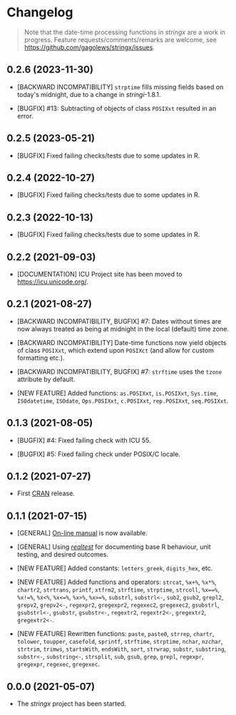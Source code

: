 # Changelog

> Note that the date-time processing functions in *stringx* are a work
> in progress. Feature requests/comments/remarks are welcome,
> see <https://github.com/gagolews/stringx/issues>.


## 0.2.6 (2023-11-30)

* [BACKWARD INCOMPATIBILITY] `strptime` fills missing fields based
    on today's midnight, due to a change in *stringi*-1.8.1.

* [BUGFIX] #13: Subtracting of objects of class `POSIXxt` resulted in an error.


## 0.2.5 (2023-05-21)

* [BUGFIX] Fixed failing checks/tests due to some updates in R.


## 0.2.4 (2022-10-27)

* [BUGFIX] Fixed failing checks/tests due to some updates in R.


## 0.2.3 (2022-10-13)

* [BUGFIX] Fixed failing checks/tests due to some updates in R.


## 0.2.2 (2021-09-03)

* [DOCUMENTATION] ICU Project site has been moved to <https://icu.unicode.org/>.


## 0.2.1 (2021-08-27)

* [BACKWARD INCOMPATIBILITY, BUGFIX] #7: Dates without times are now always
    treated as being at midnight in the local (default) time zone.

* [BACKWARD INCOMPATIBILITY] Date-time functions now yield objects
    of class `POSIXxt`, which extend upon `POSIXct` (and allow for custom
    formatting etc.).

* [BACKWARD INCOMPATIBILITY, BUGFIX] #7: `strftime` uses the `tzone` attribute
    by default.

* [NEW FEATURE] Added functions: `as.POSIXxt`, `is.POSIXxt`,
    `Sys.time`, `ISOdatetime`, `ISOdate`, `Ops.POSIXxt`,
    `c.POSIXxt`, `rep.POSIXxt`, `seq.POSIXxt`.


## 0.1.3 (2021-08-05)

* [BUGFIX] #4: Fixed failing check with ICU 55.

* [BUGFIX] #5: Fixed failing check under POSIX/C locale.


## 0.1.2 (2021-07-27)

* First [CRAN](https://cran.r-project.org/package=stringx) release.


## 0.1.1 (2021-07-15)

* [GENERAL] [On-line manual](https://stringx.gagolewski.com/) is now available.

* [GENERAL] Using [*realtest*](https://realtest.gagolewski.com/)
  for documenting base R behaviour, unit testing, and desired outcomes.

* [NEW FEATURE] Added constants: `letters_greek`, `digits_hex`, etc.

* [NEW FEATURE] Added functions and operators:
  `strcat`, `%x+%`, `%x*%`,
  `chartr2`, `strtrans`,
  `printf`,
  `xtfrm2`,
  `strftime`, `strptime`,
  `strcoll`, `%x==%`, `%x!=%`, `%x<%`, `%x<=%`, `%x>%`, `%x>=%`,
  `substrl`, `substrl<-`,
  `sub2`, `gsub2`,
  `grepl2`, `grepv2`, `grepv2<-`,
  `regexpr2`, `gregexpr2`,
  `regexec2`, `gregexec2`,
  `gsubstrl`, `gsubstrl<-`,
  `gsubstr`, `gsubstr<-`,
  `regextr2`, `regextr2<-`,
  `gregextr2`, `gregextr2<-`.

* [NEW FEATURE] Rewritten functions:
  `paste`, `paste0`,
  `strrep`,
  `chartr`, `tolower`, `toupper`, `casefold`,
  `sprintf`,
  `strftime`, `strptime`,
  `nchar`, `nzchar`,
  `strtrim`,
  `trimws`,
  `startsWith`, `endsWith`,
  `sort`,
  `strwrap`,
  `substr`, `substring`, `substr<-`,  `substring<-`,
  `strsplit`,
  `sub`, `gsub`,
  `grep`, `grepl`,
  `regexpr`, `gregexpr`,
  `regexec`, `gregexec`.


## 0.0.0 (2021-05-07)

* The *stringx* project has been started.
